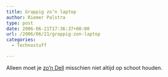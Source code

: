 ```yaml
---
title: Grappig zo’n laptop
author: Riemer Palstra
type: post
date: 2006-06-21T17:36:37+00:00
url: /2006/06/21/grappig-zon-laptop
categories:
  - Technostuff

---
```

Alleen moet je [zo&#8217;n Dell][1] misschien niet altijd op schoot houden.

 [1]: http://www.theinquirer.net/?article=32550